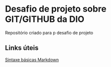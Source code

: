 # Desafio de projeto sobre GIT/GITHUB da DIO
Repositório criado para p desafio de projeto

## Links úteis
[Sintaxe básicas Markdown](https://www.markdownguide.org/basic-syntax/)
